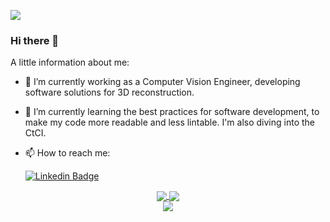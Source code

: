 <!--
**IanRiera/IanRiera** is a ✨ _special_ ✨ repository because its `README.md` (this file) appears on your GitHub profile.

Here are some ideas to get you started:

- 🔭 I’m currently working on ...
- 🌱 I’m currently learning ...
- 👯 I’m looking to collaborate on ...
- 🤔 I’m looking for help with ...
- 💬 Ask me about ...
- 📫 How to reach me: ...
- 😄 Pronouns: ...
- ⚡ Fun fact: ...
-->
![](https://komarev.com/ghpvc/?username=IanRiera&style=plastic)

### Hi there 👋
A little information about me:
- 🔭 I’m currently working as a Computer Vision Engineer, developing software solutions for 3D reconstruction.

- 🌱 I’m currently learning the best practices for software development, to make my code more readable and less lintable. I'm also diving into the CtCI.

- 📫 How to reach me:

  [![Linkedin Badge](https://img.shields.io/badge/-Ian_Riera_Smolinska-blue?style=flat&logo=Linkedin&logoColor=white)](https://www.linkedin.com/in/ianrierasmolinska/)

<div align="center">
  <a href="https://github.com/anuraghazra/github-readme-stats">
    <img align="center" src="https://github-readme-stats.vercel.app/api?username=IanRiera&show_icons=true&theme=great-gatsby&count_private=true" />
  </a>
  <a href="https://git.io/streak-stats">
    <img align="center" src="https://github-readme-streak-stats.herokuapp.com?user=IanRiera&theme=great-gatsby&date_format=j%20M%5B%20Y%5D&count_private=true" />
  </a>
</div>

<div align="center">
  <div>
    <a href="https://github.com/anuraghazra/github-readme-stats">
      <img align="center" src="https://github-readme-stats.vercel.app/api/top-langs/?username=IanRiera&layout=compact&theme=great-gatsby&count_private=true" />
    </a>
 </div>
</div>